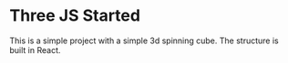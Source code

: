 # Three JS Started

This is a simple project with a simple 3d spinning cube. The structure is built in React.
